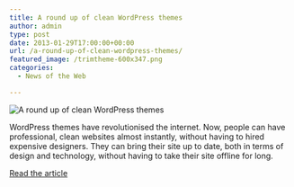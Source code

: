 ```yaml
---
title: A round up of clean WordPress themes
author: admin
type: post
date: 2013-01-29T17:00:00+00:00
url: /a-round-up-of-clean-wordpress-themes/
featured_image: /trimtheme-600x347.png
categories:
  - News of the Web

---
```

<img src="https://i2.wp.com/cdn.wpround.com/wp-content/uploads/2012/08/trimtheme-600x347.png?resize=600%2C347" alt="A round up of clean WordPress themes" data-recalc-dims="1" />

WordPress themes have revolutionised the internet. Now, people can have professional, clean websites almost instantly, without having to hired expensive designers. They can bring their site up to date, both in terms of design and technology, without having to take their site offline for long.

<a href="http://wpround.com/clean-wordpress-themes/" title="A round up of clean WordPress themes" target="_blank">Read the article</a>